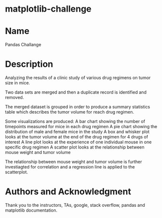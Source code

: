 # matplotlib-challenge

<h1>Name</h1>
Pandas Challange

<h1>Description</h1>
Analyzing the results of a clinic study of various drug regimens on tumor size in mice.

Two data sets are merged and then a duplicate record is identified and removed.

The merged dataset is grouped in order to produce a summary statistics table which describes the tumor volume for reach drug regimen.

Some visualizations are produced:
  A bar chart showing the number of timepoints measured for mice in each drug regimen
  A pie chart showing the distribution of male and female mice in the study
  A box and whisker plot looks at the tumor volume at the end of the drug regimen for 4 drugs of interest
  A line plot looks at the experience of one individual mouse in one specific drug regimen
  A scatter plot looks at the relationship between mouse weight and tumor volume
  
The relationship between mouse weight and tumor volume is further investiagted for correlation and a regression line is applied to the scatterplot.

<h1>Authors and Acknowledgment</h1>
Thank you to the instructors, TAs, google, stack overflow, pandas and matplotlib documentation.
